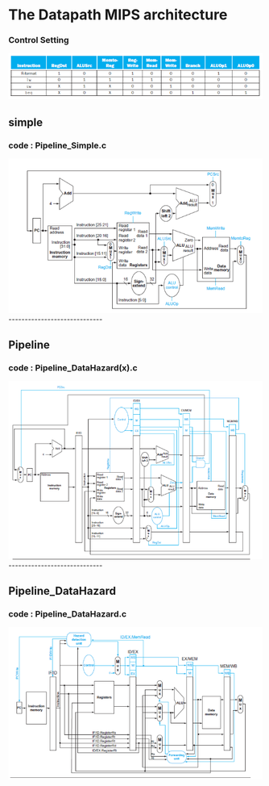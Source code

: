 # The Datapath MIPS architecture

### Control Setting
<img src="./picture/set.png" >

## simple
### code : Pipeline_Simple.c
<img src="./picture/simple.png" >
-----------------------------

## Pipeline
### code : Pipeline_DataHazard(x).c
<img src="./picture/pipeline.png" >
-----------------------------

## Pipeline_DataHazard
### code : Pipeline_DataHazard.c
<img src="./picture/datahazard.png">
